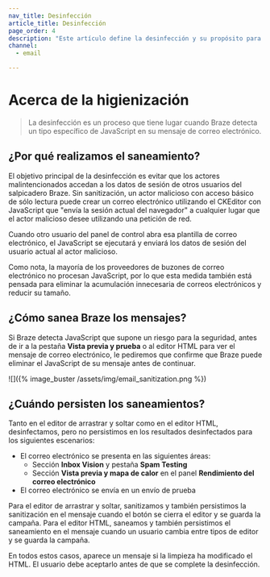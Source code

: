 ```yaml
---
nav_title: Desinfección
article_title: Desinfección
page_order: 4
description: "Este artículo define la desinfección y su propósito para la mensajería de correo electrónico en Braze."
channel:
  - email

---
```


# Acerca de la higienización

> La desinfección es un proceso que tiene lugar cuando Braze detecta un tipo específico de JavaScript en su mensaje de correo electrónico.

## ¿Por qué realizamos el saneamiento?

El objetivo principal de la desinfección es evitar que los actores malintencionados accedan a los datos de sesión de otros usuarios del salpicadero Braze. Sin sanitización, un actor malicioso con acceso básico de sólo lectura puede crear un correo electrónico utilizando el CKEditor con JavaScript que "envía la sesión actual del navegador" a cualquier lugar que el actor malicioso desee utilizando una petición de red.

Cuando otro usuario del panel de control abra esa plantilla de correo electrónico, el JavaScript se ejecutará y enviará los datos de sesión del usuario actual al actor malicioso.

Como nota, la mayoría de los proveedores de buzones de correo electrónico no procesan JavaScript, por lo que esta medida también está pensada para eliminar la acumulación innecesaria de correos electrónicos y reducir su tamaño. 

## ¿Cómo sanea Braze los mensajes?

Si Braze detecta JavaScript que supone un riesgo para la seguridad, antes de ir a la pestaña **Vista previa y prueba** o al editor HTML para ver el mensaje de correo electrónico, le pediremos que confirme que Braze puede eliminar el JavaScript de su mensaje antes de continuar.

![]({% image_buster /assets/img/email_sanitization.png %})

## ¿Cuándo persisten los saneamientos?

Tanto en el editor de arrastrar y soltar como en el editor HTML, desinfectamos, pero no persistimos en los resultados desinfectados para los siguientes escenarios:

* El correo electrónico se presenta en las siguientes áreas:
    * Sección **Inbox Vision** y pestaña **Spam Testing** 
    * Sección **Vista previa y mapa de calor** en el panel **Rendimiento del correo electrónico** 
* El correo electrónico se envía en un envío de prueba

Para el editor de arrastrar y soltar, sanitizamos y también persistimos la sanitización en el mensaje cuando el botón
se cierra el editor y se guarda la campaña. Para el editor HTML, saneamos y también persistimos el saneamiento en el mensaje cuando un usuario cambia entre tipos de editor y se guarda la campaña.

En todos estos casos, aparece un mensaje si la limpieza ha modificado el HTML. El usuario debe aceptarlo antes de que se complete la desinfección.